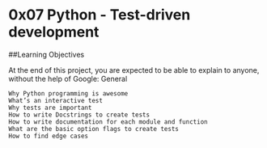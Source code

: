 # 0x07 Python - Test-driven development

##Learning Objectives

At the end of this project, you are expected to be able to explain to anyone, without the help of Google:
General

    Why Python programming is awesome
    What’s an interactive test
    Why tests are important
    How to write Docstrings to create tests
    How to write documentation for each module and function
    What are the basic option flags to create tests
    How to find edge cases

